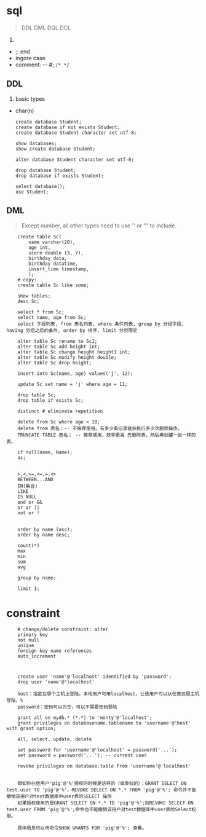 # sql

> DDL DML DQL DCL

1. 
  - ;: end
  - ingore case
  - comment: -- #; `/* */`

## DDL

1. basic types
  - char(n)

        create database Student;
        create database if not exists Student;
        create database Student character set utf-8;

        show databases;
        show create database Student;

        alter database Student character set utf-8;

        drop database Student;
        drop database if exists Student;

        select database();
        use Student;

## DML

> Except number, all other types need to use '' or "" to include.

        create table Sc(
            name varchar(20),
            age int,
            score double (3, 7),
            birthday data,
            birthday datatime,
            insert_time timestamp,
            );
        # copy:
        create table Sc like some;

        show tables;
        desc Sc;

        select * from Sc;
        select name, age from Sc;
        select 字段列表, from 表名列表, where 条件列表, group by 分组字段, having 分组之后的条件, order by 排序, limit 分页限定

        alter table Sc rename to Sc1;
        alter table Sc add height int;
        alter table Sc change height height1 int;
        alter table Sc modify height double;
        alter table Sc drop height;

        insert into Sc(name, age) values('j', 12);

        update Sc set name = 'j' where age = 11;

        drop table Sc;
        drop table if exists Sc;

        distinct # eliminate repetition

        delete from Sc where age < 10;
        delete from 表名；-- 不推荐使用。有多少条记录就会执行多少次删除操作。
        TRUNCATE TABLE 表名； -- 推荐使用，效率更高 先删除表，然后再创建一张一样的表。

        if null(name, Name);
        as;

## 

        >,<,>=,<=,=,<>
        BETWEEN...AND
        IN(集合)
        LIKE
        IS NULL
        and or &&
        or or ||
        not or !
## 

        order by name (asc);
        order by name desc;

        count(*)
        max
        min
        sum
        avg

        group by name;
        
        limit 1;

# constraint

        # change/delete constraint: alter
        primary key
        not null
        unique
        foreign key name references
        auto_increment

#

        create user 'name'@'localhost' identified by 'password'; 
        drop user 'name'@'localhost' 

        host：指定在哪个主机上登陆，本地用户可用localhost，让该用户可以从任意远程主机登陆，%
        password：密码可以为空，可以不需要密码登陆

        grant all on mydb.* (*.*) to 'monty'@'localhost';
        grant privileges on databasename.tablename to 'username'@'host' with grant option;
        
        all, select, update, delete

        set password for 'username'@'localhost' = password('...');
        set password = password('...'); -- current user

        revoke privileges on database.table from 'username'@'localhost'


        假如你在给用户'pig'@'%'授权的时候是这样的（或类似的）：GRANT SELECT ON test.user TO 'pig'@'%'，REVOKE SELECT ON *.* FROM 'pig'@'%'; 命令并不能撤销该用户对test数据库中user表的SELECT 操作
        如果授权使用的是GRANT SELECT ON *.* TO 'pig'@'%';则REVOKE SELECT ON test.user FROM 'pig'@'%';命令也不能撤销该用户对test数据库中user表的Select权限。

        具体信息可以用命令SHOW GRANTS FOR 'pig'@'%'; 查看。
